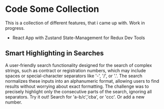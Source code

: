 # Code Some Collection

This is a collection of different features, that i came up with. Work in progress.

- React App with Zustand State-Management for Redux Dev Tools

## Smart Highlighting in Searches

A user-friendly search functionality designed for the search of complex strings, such as contract or registration numbers, which may include spaces or special-character separators like '-', '/', or '.'. The search normalizes these inputs into an alphanumeric format, allowing users to find results without worrying about exact formatting.
The challenge was to precisely highlight only the consecutive parts of the search, ignoring all separators. Try it out! Search for 'a-b/c','cba', or 'ccc'. Or add a new number.
